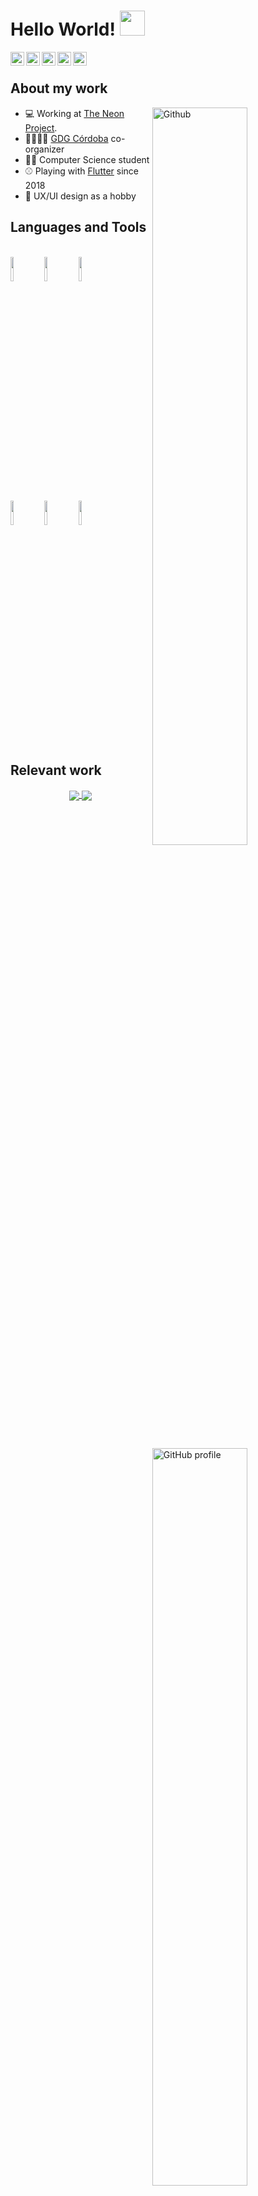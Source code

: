 # Hello World! <img src="https://raw.githubusercontent.com/iampavangandhi/iampavangandhi/master/gifs/Hi.gif" width="40px"></h2>

<a href="https://twitter.com/jesusrp98">
  <img align="left" alt="Twitter profile" width="22px" src="https://cdn.jsdelivr.net/npm/simple-icons@v3/icons/twitter.svg" />
</a>
<a href="https://linkedin.com/in/jesusrp98">
  <img align="left" alt="Linkdein profile" width="22px" src="https://cdn.jsdelivr.net/npm/simple-icons@v3/icons/linkedin.svg" />
</a>
<a href="https://github.com/jesusrp98">
  <img align="left" alt="Github profile" width="22px" src="https://cdn.jsdelivr.net/npm/simple-icons@v3/icons/github.svg" />
</a>
<a href="https://patreon.com/jesusrp98">
  <img align="left" alt="Patreon profile" width="22px" src="https://cdn.jsdelivr.net/npm/simple-icons@v3/icons/patreon.svg" />
</a>
<a href="mailto:jesusillorp98@gmail.com">
  <img align="left" alt="Patreon profile" width="22px" src="https://cdn.jsdelivr.net/npm/simple-icons@v3/icons/gmail.svg" />
</a>

<br />

## About my work

<img width="55%" align="right" alt="Github" src="https://raw.githubusercontent.com/onimur/.github/master/.resources/git-header.svg" />

- 💻 Working at [The Neon Project](https://theneonproject.org).
- 👨‍👩‍👧‍👦 [GDG Córdoba](https://twitter.com/GDGCordobaESP) co-organizer
- 👨‍🎓 Computer Science student
- ⚾ Playing with [Flutter](https://flutter.dev) since 2018
- 📐 UX/UI design as a hobby 

## Languages and Tools

<p>
  <a href="https://github.com/jesusrp98">
    <img width="55%" align="right" alt="GitHub profile" src="https://github-readme-stats.vercel.app/api?username=jesusrp98&show_icons=true&count_private=true" />
  </a>
  <br/>
  <code><img width="10%" src="https://www.vectorlogo.zone/logos/flutterio/flutterio-ar21.svg"></code>
  <code><img width="10%" src="https://www.vectorlogo.zone/logos/android/android-ar21.svg"></code>
  <code><img width="10%" src="https://www.vectorlogo.zone/logos/firebase/firebase-ar21.svg"></code>
  <br/>
  <code><img width="10%" src="https://www.vectorlogo.zone/logos/git-scm/git-scm-ar21.svg"></code>
  <code><img width="10%" src="https://www.vectorlogo.zone/logos/figma/figma-ar21.svg"></code>
  <code><img width="10%" src="https://www.vectorlogo.zone/logos/linux/linux-ar21.svg"></code>
</p>

## Relevant work
<p align="center">
  <a href="https://github.com/jesusrp98/spacex-go">
    <img align="center" src="https://github-readme-stats.vercel.app/api/pin/?username=jesusrp98&repo=spacex-go" />
  </a>
  <a href="https://github.com/jesusrp98/dotfiles">
    <img align="center" src="https://github-readme-stats.vercel.app/api/pin/?username=jesusrp98&repo=dotfiles" />
  </a>
</p>
